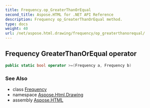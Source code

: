 ```yaml
---
title: Frequency.op_GreaterThanOrEqual
second_title: Aspose.HTML for .NET API Reference
description: Frequency op_GreaterThanOrEqual method. 
type: docs
weight: 40
url: /net/aspose.html.drawing/frequency/op_greaterthanorequal/
---
```

## Frequency GreaterThanOrEqual operator

```csharp
public static bool operator >=(Frequency a, Frequency b)
```

### See Also

* class [Frequency](../)
* namespace [Aspose.Html.Drawing](../../../aspose.html.drawing/)
* assembly [Aspose.HTML](../../../)
